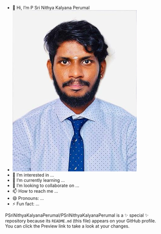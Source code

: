 - 👋 Hi, I’m P Sri Nithya Kalyana Perumal
- ![P Sri Nithya Kalyana Perumal](https://github.com/PSriNithyaKalyanaPerumal/PSriNithyaKalyanaPerumal/blob/main/WhatsApp%20Image%202024-10-15%20at%2009.39.15_c1155704.jpg?raw=true)
- 👀 I’m interested in ...
- 🌱 I’m currently learning ...
- 💞️ I’m looking to collaborate on ...
- 📫 How to reach me ...
- 😄 Pronouns: ...
- ⚡ Fun fact: ...


PSriNithyaKalyanaPerumal/PSriNithyaKalyanaPerumal is a ✨ special ✨ repository because its `README.md` (this file) appears on your GitHub profile.
You can click the Preview link to take a look at your changes.

